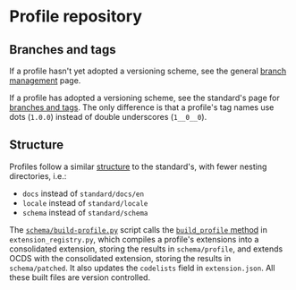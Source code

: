 # Profile repository

## Branches and tags

If a profile hasn't yet adopted a versioning scheme, see the general [branch management](../../../github/branch_management) page.

If a profile has adopted a versioning scheme, see the standard's page for [branches and tags](../../standard/technical/repository.html#branches-and-tags). The only difference is that a profile's tag names use dots (`1.0.0`) instead of double underscores (`1__0__0`).

## Structure

Profiles follow a similar [structure](../../standard/technical/repository.html#structure) to the standard's, with fewer nesting directories, i.e.:

* `docs` instead of `standard/docs/en`
* `locale` instead of `standard/locale`
* `schema` instead of `standard/schema`

The [`schema/build-profile.py`](https://github.com/open-contracting/standard_profile_template/blob/master/schema/build-profile.py) script calls the [`build_profile` method](https://github.com/open-contracting/extension_registry.py/blob/master/ocdsextensionregistry/api.py) in `extension_registry.py`, which compiles a profile's extensions into a consolidated extension, storing the results in `schema/profile`, and extends OCDS with the consolidated extension, storing the results in `schema/patched`. It also updates the `codelists` field in `extension.json`. All these built files are version controlled.
